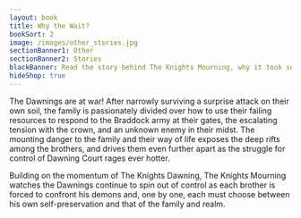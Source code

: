 ```yaml
---
layout: book
title: Why the Wait?
bookSort: 2
image: /images/other_stories.jpg
sectionBanner1: Other
sectionBanner2: Stories
blackBanner: Read the story behind The Knights Mourning, why it took so long, and some other commonly asked questions from James Batchelor's own keyboard.
hideShop: true
---
```

The Dawnings are at war! After narrowly surviving a surprise attack on their own soil, the family is passionately divided over how to use their failing resources to respond to the Braddock army at their gates, the escalating tension with the crown, and an unknown enemy in their midst. The mounting danger to the family and their way of life exposes the deep rifts among the brothers, and drives them even further apart as the struggle for control of Dawning Court rages ever hotter. 

Building on the momentum of The Knights Dawning, The Knights Mourning watches the Dawnings continue to spin out of control as each brother is forced to confront his demons and, one by one, each must choose between his own self-preservation and that of the family and realm.